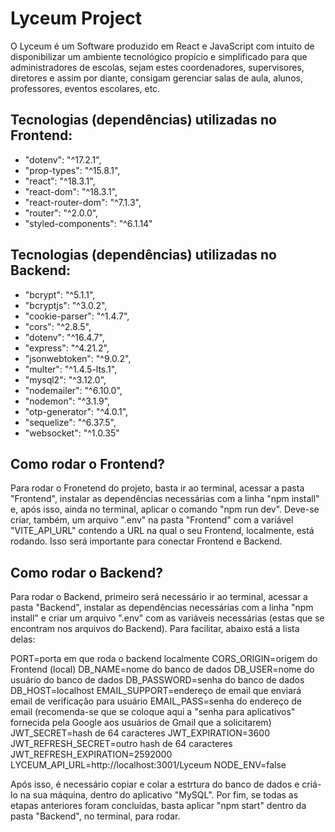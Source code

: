 # Lyceum Project

O Lyceum é um Software produzido em React e JavaScript com intuito de disponibilizar um ambiente tecnológico propício e simplificado para que administradores de escolas, sejam estes coordenadores, supervisores, diretores e assim por diante, consigam gerenciar salas de aula, alunos, professores, eventos escolares, etc.

## Tecnologias (dependências) utilizadas no Frontend:

- "dotenv": "^17.2.1",
- "prop-types": "^15.8.1",
- "react": "^18.3.1",
- "react-dom": "^18.3.1",
- "react-router-dom": "^7.1.3",
- "router": "^2.0.0",
- "styled-components": "^6.1.14"

## Tecnologias (dependências) utilizadas no Backend:

- "bcrypt": "^5.1.1",
- "bcryptjs": "^3.0.2",
- "cookie-parser": "^1.4.7",
- "cors": "^2.8.5",
- "dotenv": "^16.4.7",
- "express": "^4.21.2",
- "jsonwebtoken": "^9.0.2",
- "multer": "^1.4.5-lts.1",
- "mysql2": "^3.12.0",
- "nodemailer": "^6.10.0",
- "nodemon": "^3.1.9",
- "otp-generator": "^4.0.1",
- "sequelize": "^6.37.5",
- "websocket": "^1.0.35"

## Como rodar o Frontend?

Para rodar o Fronetend do projeto, basta ir ao terminal, acessar a pasta "Frontend", instalar as dependências necessárias com a linha "npm install" e, após isso, ainda no terminal, aplicar o comando "npm run dev". Deve-se criar, também, um arquivo ".env" na pasta "Frontend" com a variável "VITE_API_URL" contendo a URL na qual o seu Frontend, localmente, está rodando. Isso será importante para conectar Frontend e Backend.

## Como rodar o Backend?

Para rodar o Backend, primeiro será necessário ir ao terminal, acessar a pasta "Backend", instalar as dependências necessárias com a linha "npm install" e criar um arquivo ".env" com as variáveis necessárias (estas que se encontram nos arquivos do Backend). Para facilitar, abaixo está a lista delas:

PORT=porta em que roda o backend localmente
CORS_ORIGIN=origem do Frontend (local)
DB_NAME=nome do banco de dados
DB_USER=nome do usuário do banco de dados
DB_PASSWORD=senha do banco de dados
DB_HOST=localhost
EMAIL_SUPPORT=endereço de email que enviará email de verificação para usuário
EMAIL_PASS=senha do endereço de email (recomenda-se que se coloque aqui a "senha para aplicativos" fornecida pela Google aos usuários de Gmail que a solicitarem)
JWT_SECRET=hash de 64 caracteres
JWT_EXPIRATION=3600
JWT_REFRESH_SECRET=outro hash de 64 caracteres
JWT_REFRESH_EXPIRATION=2592000
LYCEUM_API_URL=http://localhost:3001/Lyceum
NODE_ENV=false

Após isso, é necessário copiar e colar a estrtura do banco de dados e criá-lo na sua máquina, dentro do aplicativo "MySQL". Por fim, se todas as etapas anteriores foram concluídas, basta aplicar "npm start" dentro da pasta "Backend", no terminal, para rodar.
